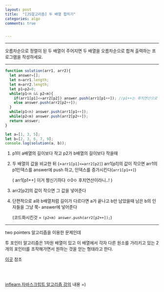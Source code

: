 ```yaml
---
layout: post
title:  "[JS알고리즘] 두 배열 합치기"
categories: algo 
comments: true


---
```






---

오름차순으로 정렬이 된 두 배열이 주어지면 두 배열을 오름차순으로 합쳐 출력하는 프로그램을 작성하세요.

---





~~~javascript
function solution(arr1, arr2){
  let answer=[];
  let n=arr1.length;
  let m=arr2.length;
  let p1=p2=0;
  while(p1<n && p2<m){
    if(arr1[p1]<=arr2[p2]) answer.push(arr1[p1++]);	//p1++는 후치연산으로 answer에 집어넣고 나서 p1을 증가시키라는 말이다
    else answer.push(arr2[p2++]);
  }
  while(p1<n) answer.push(arr1[p1++]);
  while(p2<m) answer.push(arr2[p2++]); 
  return answer;
}

let a=[1, 3, 5];
let b=[2, 3, 6, 7, 9];
console.log(solution(a, b));
~~~



1. p1이 a배열의 길이보다 작고 p2가 b배열의 길이보다 작을때

2. 두 배열의 값을 비교한 뒤 (=`arr1[p1]<=arr2[p2]`) arr1[p1]의 값이 작으면 arr1의p1인덱스를 answer에 push 하고, 인덱스를 증가시킨다(`arr1[p1++]`)

   ( arr1[p1++] 이거 짱신기하다 ㅇ0ㅇ 후치연산이라니..! )

3. arr2[p2]의 값이 작으면 그 값을 넣어준다

4. 단편적으로 a와 b배열처럼 길이가 다르다면 a가 끝나고 b만 남았을때 남은 b의 인자들을 그냥 쭉- answer에 넣어준다

   (코드화시킨것 = `(p2<m) answer.push(arr2[p2++]);`)

---

two pointers 알고리즘을 이용한 문제인데

투 포인터 알고리즘은 1차원 배열이 있고 이 배열에서 각자 다른 원소를 가리키고 있는 2개의 포인터를 조작해가면서 원하는 것을 얻는 형태라고 한다.

[이곳](https://woovictory.github.io/2019/05/28/Two-Pointer-Algorithm/) 참조

<br>

<br>

[inflearn 자바스크립트 알고리즘 강의](https://www.inflearn.com/course/%EC%9E%90%EB%B0%94%EC%8A%A4%ED%81%AC%EB%A6%BD%ED%8A%B8-%EC%95%8C%EA%B3%A0%EB%A6%AC%EC%A6%98-%EB%AC%B8%EC%A0%9C%ED%92%80%EC%9D%B4/dashboard) 내용 =)